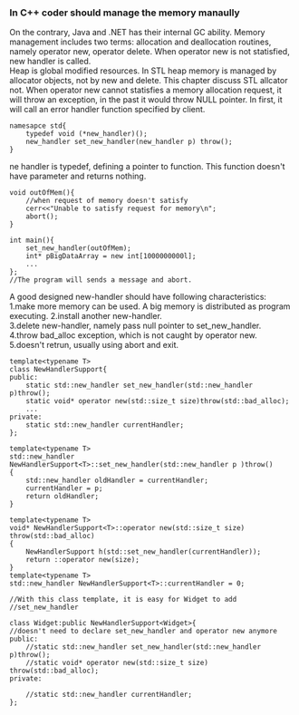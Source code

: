 ### In C++ coder should manage the memory manaully
On the contrary, Java and .NET has their internal GC ability.
Memory management includes two terms: allocation and deallocation routines,
namely operator new, operator delete. When operator new is not statisfied,
new handler is called.\
Heap is global modified resources. In STL heap memory is managed by allocator 
objects, not by new and delete. This chapter discuss STL allcator not.
When operator new cannot statisfies a memory allocation request, it will throw
an exception, in the past it would throw NULL pointer. In first, it will call an
error handler function specified by client.
```
namesapce std{
	typedef void (*new_handler)();
	new_handler set_new_handler(new_handler p) throw();
}
```
ne handler is typedef, defining a pointer to function. This function doesn't have
parameter and returns nothing.
```
void outOfMem(){
	//when request of memory doesn't satisfy
	cerr<<"Unable to satisfy request for memory\n";
	abort();
}

int main(){
	set_new_handler(outOfMem);
	int* pBigDataArray = new int[1000000000l];
	...
};
//The program will sends a message and abort.
```
A good designed new-handler should have following characteristics:\
1.make more memory can be used. A big memory is distributed as program executing.
2.install another new-handler.\
3.delete new-handler, namely pass null pointer to set_new_handler.\
4.throw bad_alloc exception, which is not caught by operator new.\
5.doesn't retrun, usually using abort and exit.
```
template<typename T>
class NewHandlerSupport{
public:
	static std::new_handler set_new_handler(std::new_handler p)throw();
	static void* operator new(std::size_t size)throw(std::bad_alloc);
	...
private:
	static std::new_handler currentHandler;
};

template<typename T>
std::new_handler
NewHandlerSupport<T>::set_new_handler(std::new_handler p )throw()
{
	std::new_handler oldHandler = currentHandler;
	currentHandler = p;
	return oldHandler;
}

template<typename T>
void* NewHandlerSupport<T>::operator new(std::size_t size)
throw(std::bad_alloc)
{
	NewHandlerSupport h(std::set_new_handler(currentHandler));
	return ::operator new(size);
}
template<typename T>
std::new_handler NewHandlerSupport<T>::currentHandler = 0;

//With this class template, it is easy for Widget to add 
//set_new_handler

class Widget:public NewHandlerSupport<Widget>{
//doesn't need to declare set_new_handler and operator new anymore
public:
	//static std::new_handler set_new_handler(std::new_handler p)throw();
	//static void* operator new(std::size_t size) throw(std::bad_alloc);
private:

	//static std::new_handler currentHandler;
};
```
	

